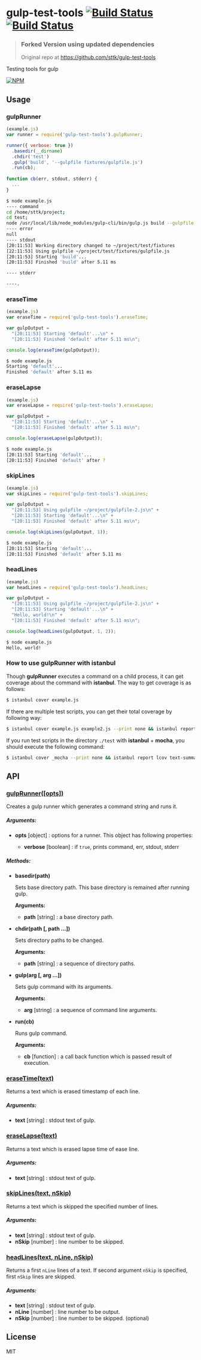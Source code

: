 gulp-test-tools [![Build Status][travis-img]][travis-url] [![Build Status][appveyor-img]][appveyor-url]
===============

> ### Forked Version using updated dependencies
> Original repo at https://github.com/sttk/gulp-test-tools

Testing tools for gulp

[![NPM][npm-img]][npm-url]

Usage
-----

### gulpRunner

```js
(example.js)
var runner = require('gulp-test-tools').gulpRunner;

runner({ verbose: true })
  .basedir(__dirname)
  .chdir('test')
  .gulp('build', '--gulpfile fixtures/gulpfile.js')
  .run(cb);
  
function cb(err, stdout, stderr) {
  ...
}
```

```sh
$ node example.js
---- command
cd /home/sttk/project;
cd test; 
node /usr/local/lib/node_modules/gulp-cli/bin/gulp.js build --gulpfile fixtures/gulpfile.js
---- error
null
---- stdout
[20:11:53] Working directory changed to ~/project/test/fixtures
[22:11:53] Using gulpfile ~/project/test/fixtures/gulpfile.js
[20:11:53] Starting 'build'...
[20:11:53] Finished 'build' after 5.11 ms

---- stderr

----.
```

### eraseTime

```js
(example.js)
var eraseTime = require('gulp-test-tools').eraseTime;

var gulpOutput = 
  "[20:11:53] Starting 'default'...\n" +
  "[20:11:53] Finished 'default' after 5.11 ms\n";

console.log(eraseTime(gulpOutput));
```

```sh
$ node example.js
Starting 'default'...
Finished 'default' after 5.11 ms

```

### eraseLapse

```js
(example.js)
var eraseLapse = require('gulp-test-tools').eraseLapse;

var gulpOutput = 
  "[20:11:53] Starting 'default'...\n" +
  "[20:11:53] Finished 'default' after 5.11 ms\n";

console.log(eraseLapse(gulpOutput));
```

```sh
$ node example.js
[20:11:53] Starting 'default'...
[20:11:53] Finished 'default' after ?
```

### skipLines

```js
(example.js)
var skipLines = require('gulp-test-tools').skipLines;

var gulpOutput = 
  "[20:11:53] Using gulpfile ~/project/gulpfile-2.js\n" +
  "[20:11:53] Starting 'default'...\n" +
  "[20:11:53] Finished 'default' after 5.11 ms\n";

console.log(skipLines(gulpOutput, 1));
```

```sh
$ node example.js
[20:11:53] Starting 'default'...
[20:11:53] Finished 'default' after 5.11 ms

```


### headLines

```js
(example.js)
var headLines = require('gulp-test-tools').headLines;

var gulpOutput = 
  "[20:11:53] Using gulpfile ~/project/gulpfile-2.js\n" +
  "[20:11:53] Starting 'default'...\n" +
  "Hello, world!\n" +
  "[20:11:53] Finished 'default' after 5.11 ms\n";

console.log(headLines(gulpOutput, 1, 2));
```

```sh
$ node example.js
Hello, world!

```

### How to use gulpRunner with istanbul

Though **gulpRunner** executes a command on a child process, it can get coverage about the command with **istanbul**. The way to get coverage is as follows:

```sh
$ istanbul cover example.js
```

If there are multiple test scripts, you can get their total coverage by following way:

```sh
$ istanbul cover example.js example2.js --print none && istanbul report lcov text-summary
```

If you run test scripts in the directory `./test` with **istanbul** + **mocha**, you should execute the following command:

```sh
$ istanbul cover _mocha --print none && istanbul report lcov text-summary
```

API
---

### <u>gulpRunner([opts])</u>

Creates a gulp runner which generates a command string and runs it.

##### Arguments:

* **opts** [object] : options for a runner. This object has following properties:

  - **verbose** [boolean] : if `true`, prints command, err, stdout, stderr

##### Methods:

* **basedir(path)**

  Sets base directory path.
  This base directory is remained after running gulp.

  **Arguments:**
  
  - **path** [string] : a base directory path.

* **chdir(path [, path ...])**

  Sets directory paths to be changed.

  **Arguments:**

  - **path** [string] : a sequence of directory paths.

* **gulp(arg [, arg ...])**

  Sets gulp command with its arguments.

  **Arguments:**
  
  - **arg** [string] : a sequence of command line arguments.

* **run(cb)**

  Runs gulp command.

  **Arguments:**

  - **cb** [function] : a call back function which is passed result of execution.

### <u>eraseTime(text)</u>

Returns a text which is erased timestamp of each line.

##### Arguments:

* **text** [string] : stdout text of gulp.

### <u>eraseLapse(text)</u>

Returns a text which is erased lapse time of ease line.

##### Arguments:

* **text** [string] : stdout text of gulp.

### <u>skipLines(text, nSkip)</u>

Returns a text which is skipped the specified number of lines.

##### Arguments:

* **text** [string] : stdout text of gulp.
* **nSkip** [number] : line number to be skipped.

### <u>headLines(text, nLine, nSkip)</u>

Returns a first `nLine` lines of a text. If second argument `nSkip` is specified, first `nSkip` lines are skipped.

##### Arguments:

* **text** [string] : stdout text of gulp.
* **nLine** [number] : line number to be output.
* **nSkip** [number] : line number to be skipped. (optional)

License
-------

MIT

[travis-img]: https://travis-ci.org/sttk/gulp-test-tools.svg?branch=master
[travis-url]: https://travis-ci.org/sttk/gulp-test-tools
[appveyor-img]: https://ci.appveyor.com/api/projects/status/github/sttk/gulp-test-tools?branch=master&svn=true
[appveyor-url]: https://ci.appveyor.com/project/sttk/gulp-test-tools
[npm-img]: https://nodei.co/npm/gulp-test-tools.png
[npm-url]: https://nodei.co/npm/gulp-test-tools/
